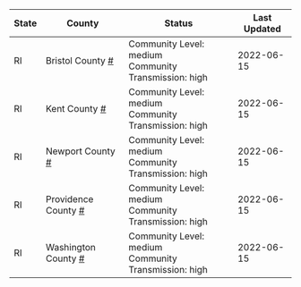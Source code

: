 State | County | Status | Last Updated
--- | --- | --- | --- 
RI | Bristol County <a href="#bristol_county">#</a> | <a name="bristol_county"></a>Community Level: medium<br/>Community Transmission: high | 2022-06-15
RI | Kent County <a href="#kent_county">#</a> | <a name="kent_county"></a>Community Level: medium<br/>Community Transmission: high | 2022-06-15
RI | Newport County <a href="#newport_county">#</a> | <a name="newport_county"></a>Community Level: medium<br/>Community Transmission: high | 2022-06-15
RI | Providence County <a href="#providence_county">#</a> | <a name="providence_county"></a>Community Level: medium<br/>Community Transmission: high | 2022-06-15
RI | Washington County <a href="#washington_county">#</a> | <a name="washington_county"></a>Community Level: medium<br/>Community Transmission: high | 2022-06-15

